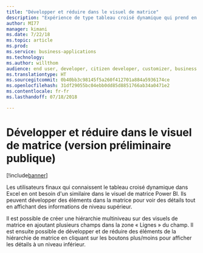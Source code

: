 ```yaml
---
title: "Développer et réduire dans le visuel de matrice"
description: "Expérience de type tableau croisé dynamique qui prend en charge le développement et la réduction des sections du visuel pour les utilisateurs finaux."
author: MI77
manager: kimani
ms.date: 7/22/18
ms.topic: article
ms.prod: 
ms.service: business-applications
ms.technology: 
ms.author: willthom
audience: end user, developer, citizen developer, customizer, business analyst, IT pro
ms.translationtype: HT
ms.sourcegitcommit: 0b40bb3c98145f5a260f412701a884a5936174ce
ms.openlocfilehash: 31df29055bc04ebb0dd85d8851766ab34a0471e2
ms.contentlocale: fr-fr
ms.lasthandoff: 07/18/2018

---
```


# <a name="expand-and-collapse-in-matrix-visual-public-preview"></a>Développer et réduire dans le visuel de matrice (version préliminaire publique)

[!include[banner](../../../includes/banner.md)]

Les utilisateurs finaux qui connaissent le tableau croisé dynamique dans Excel en ont besoin d'un similaire dans le visuel de matrice Power BI. Ils peuvent développer des éléments dans la matrice pour voir des détails tout en affichant des informations de niveau supérieur.

Il est possible de créer une hiérarchie multiniveau sur des visuels de matrice en ajoutant plusieurs champs dans la zone « Lignes » du champ. Il est ensuite possible de développer et de réduire des éléments de la hiérarchie de matrice en cliquant sur les boutons plus/moins pour afficher les détails à un niveau inférieur.

<!--
### Who uses this feature
This feature is intended for end user, developer, citizen developer, customizer, business analyst, IT pro. No additional setup is required.
## Status
### Development status
In development
#### Target timeframe
October ‘18
-->

